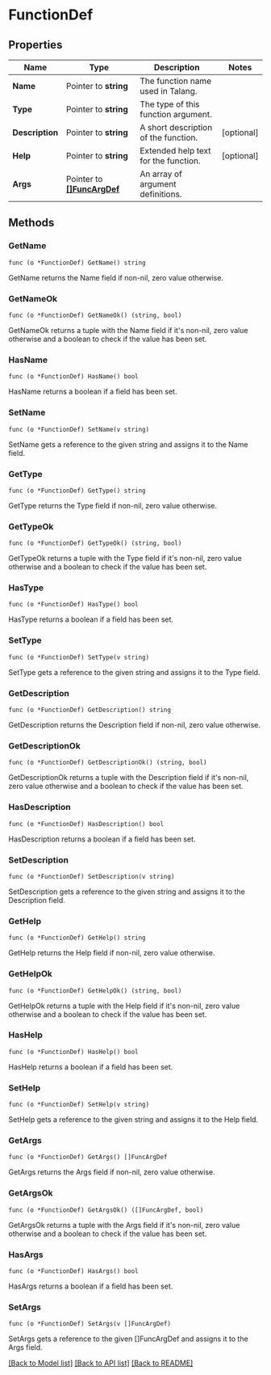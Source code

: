 # FunctionDef

## Properties

Name | Type | Description | Notes
------------ | ------------- | ------------- | -------------
**Name** | Pointer to **string** | The function name used in Talang. | 
**Type** | Pointer to **string** | The type of this function argument. | 
**Description** | Pointer to **string** | A short description of the function. | [optional] 
**Help** | Pointer to **string** | Extended help text for the function. | [optional] 
**Args** | Pointer to [**[]FuncArgDef**](FuncArgDef.md) | An array of argument definitions. | 

## Methods

### GetName

`func (o *FunctionDef) GetName() string`

GetName returns the Name field if non-nil, zero value otherwise.

### GetNameOk

`func (o *FunctionDef) GetNameOk() (string, bool)`

GetNameOk returns a tuple with the Name field if it's non-nil, zero value otherwise
and a boolean to check if the value has been set.

### HasName

`func (o *FunctionDef) HasName() bool`

HasName returns a boolean if a field has been set.

### SetName

`func (o *FunctionDef) SetName(v string)`

SetName gets a reference to the given string and assigns it to the Name field.

### GetType

`func (o *FunctionDef) GetType() string`

GetType returns the Type field if non-nil, zero value otherwise.

### GetTypeOk

`func (o *FunctionDef) GetTypeOk() (string, bool)`

GetTypeOk returns a tuple with the Type field if it's non-nil, zero value otherwise
and a boolean to check if the value has been set.

### HasType

`func (o *FunctionDef) HasType() bool`

HasType returns a boolean if a field has been set.

### SetType

`func (o *FunctionDef) SetType(v string)`

SetType gets a reference to the given string and assigns it to the Type field.

### GetDescription

`func (o *FunctionDef) GetDescription() string`

GetDescription returns the Description field if non-nil, zero value otherwise.

### GetDescriptionOk

`func (o *FunctionDef) GetDescriptionOk() (string, bool)`

GetDescriptionOk returns a tuple with the Description field if it's non-nil, zero value otherwise
and a boolean to check if the value has been set.

### HasDescription

`func (o *FunctionDef) HasDescription() bool`

HasDescription returns a boolean if a field has been set.

### SetDescription

`func (o *FunctionDef) SetDescription(v string)`

SetDescription gets a reference to the given string and assigns it to the Description field.

### GetHelp

`func (o *FunctionDef) GetHelp() string`

GetHelp returns the Help field if non-nil, zero value otherwise.

### GetHelpOk

`func (o *FunctionDef) GetHelpOk() (string, bool)`

GetHelpOk returns a tuple with the Help field if it's non-nil, zero value otherwise
and a boolean to check if the value has been set.

### HasHelp

`func (o *FunctionDef) HasHelp() bool`

HasHelp returns a boolean if a field has been set.

### SetHelp

`func (o *FunctionDef) SetHelp(v string)`

SetHelp gets a reference to the given string and assigns it to the Help field.

### GetArgs

`func (o *FunctionDef) GetArgs() []FuncArgDef`

GetArgs returns the Args field if non-nil, zero value otherwise.

### GetArgsOk

`func (o *FunctionDef) GetArgsOk() ([]FuncArgDef, bool)`

GetArgsOk returns a tuple with the Args field if it's non-nil, zero value otherwise
and a boolean to check if the value has been set.

### HasArgs

`func (o *FunctionDef) HasArgs() bool`

HasArgs returns a boolean if a field has been set.

### SetArgs

`func (o *FunctionDef) SetArgs(v []FuncArgDef)`

SetArgs gets a reference to the given []FuncArgDef and assigns it to the Args field.


[[Back to Model list]](../README.md#documentation-for-models) [[Back to API list]](../README.md#documentation-for-api-endpoints) [[Back to README]](../README.md)


